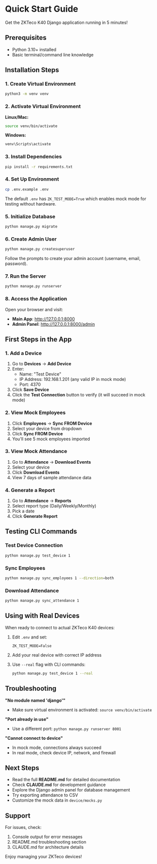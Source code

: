 # Quick Start Guide

Get the ZKTeco K40 Django application running in 5 minutes!

## Prerequisites

- Python 3.10+ installed
- Basic terminal/command line knowledge

## Installation Steps

### 1. Create Virtual Environment

```bash
python3 -m venv venv
```

### 2. Activate Virtual Environment

**Linux/Mac:**
```bash
source venv/bin/activate
```

**Windows:**
```cmd
venv\Scripts\activate
```

### 3. Install Dependencies

```bash
pip install -r requirements.txt
```

### 4. Set Up Environment

```bash
cp .env.example .env
```

The default `.env` has `ZK_TEST_MODE=True` which enables mock mode for testing without hardware.

### 5. Initialize Database

```bash
python manage.py migrate
```

### 6. Create Admin User

```bash
python manage.py createsuperuser
```

Follow the prompts to create your admin account (username, email, password).

### 7. Run the Server

```bash
python manage.py runserver
```

### 8. Access the Application

Open your browser and visit:

- **Main App**: http://127.0.0.1:8000
- **Admin Panel**: http://127.0.0.1:8000/admin

## First Steps in the App

### 1. Add a Device

1. Go to **Devices** → **Add Device**
2. Enter:
   - Name: "Test Device"
   - IP Address: 192.168.1.201 (any valid IP in mock mode)
   - Port: 4370
3. Click **Save Device**
4. Click the **Test Connection** button to verify (it will succeed in mock mode)

### 2. View Mock Employees

1. Click **Employees** → **Sync FROM Device**
2. Select your device from dropdown
3. Click **Sync FROM Device**
4. You'll see 5 mock employees imported

### 3. View Mock Attendance

1. Go to **Attendance** → **Download Events**
2. Select your device
3. Click **Download Events**
4. View 7 days of sample attendance data

### 4. Generate a Report

1. Go to **Attendance** → **Reports**
2. Select report type (Daily/Weekly/Monthly)
3. Pick a date
4. Click **Generate Report**

## Testing CLI Commands

### Test Device Connection
```bash
python manage.py test_device 1
```

### Sync Employees
```bash
python manage.py sync_employees 1 --direction=both
```

### Download Attendance
```bash
python manage.py sync_attendance 1
```

## Using with Real Devices

When ready to connect to actual ZKTeco K40 devices:

1. Edit `.env` and set:
   ```
   ZK_TEST_MODE=False
   ```

2. Add your real device with correct IP address

3. Use `--real` flag with CLI commands:
   ```bash
   python manage.py test_device 1 --real
   ```

## Troubleshooting

**"No module named 'django'"**
- Make sure virtual environment is activated: `source venv/bin/activate`

**"Port already in use"**
- Use a different port: `python manage.py runserver 8001`

**"Cannot connect to device"**
- In mock mode, connections always succeed
- In real mode, check device IP, network, and firewall

## Next Steps

- Read the full **README.md** for detailed documentation
- Check **CLAUDE.md** for development guidance
- Explore the Django admin panel for database management
- Try exporting attendance to CSV
- Customize the mock data in `device/mocks.py`

## Support

For issues, check:
1. Console output for error messages
2. README.md troubleshooting section
3. CLAUDE.md for architecture details

Enjoy managing your ZKTeco devices!
